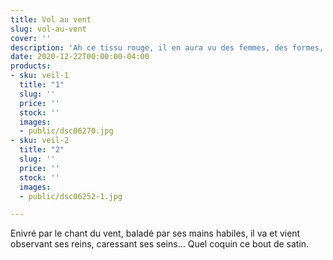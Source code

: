 ```yaml
---
title: Vol au vent
slug: vol-au-vent
cover: ''
description: 'Ah ce tissu rouge, il en aura vu des femmes, des formes, des âmes '
date: 2020-12-22T00:00:00-04:00
products:
- sku: veil-1
  title: "1"
  slug: ''
  price: ''
  stock: ''
  images:
  - public/dsc06270.jpg
- sku: veil-2
  title: "2"
  slug: ''
  price: ''
  stock: ''
  images:
  - public/dsc06252-1.jpg

---
```

Enivré par le chant du vent, baladé par ses mains habiles, il va et vient observant ses reins, caressant ses seins… Quel coquin ce bout de satin.